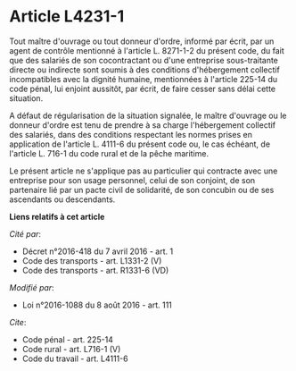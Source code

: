 # Article L4231-1

Tout maître d'ouvrage ou tout donneur d'ordre, informé par écrit, par un agent de contrôle mentionné à l'article L. 8271-1-2
du présent code, du fait que des salariés de son cocontractant ou d'une entreprise sous-traitante directe ou indirecte sont
soumis à des conditions d'hébergement collectif incompatibles avec la dignité humaine, mentionnées à l'article 225-14 du code
pénal, lui enjoint aussitôt, par écrit, de faire cesser sans délai cette situation. 

A défaut de régularisation de la situation signalée, le maître d'ouvrage ou le donneur d'ordre est tenu de prendre à sa
charge l'hébergement collectif des salariés, dans des conditions respectant les normes prises en application de l'article L.
4111-6 du présent code ou, le cas échéant, de l'article L. 716-1 du code rural et de la pêche maritime. 

Le présent article ne s'applique pas au particulier qui contracte avec une entreprise pour son usage personnel, celui de son
conjoint, de son partenaire lié par un pacte civil de solidarité, de son concubin ou de ses ascendants ou descendants.

**Liens relatifs à cet article**

_Cité par_:

  - Décret n°2016-418 du 7 avril 2016 - art. 1
  - Code des transports - art. L1331-2 (V)
  - Code des transports - art. R1331-6 (VD)

_Modifié par_:

  - Loi n°2016-1088 du 8 août 2016 - art. 111

_Cite_:

  - Code pénal - art. 225-14
  - Code rural - art. L716-1 (V)
  - Code du travail - art. L4111-6
